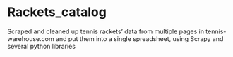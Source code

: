 # Rackets_catalog

Scraped and cleaned up tennis rackets’ data from multiple pages in tennis-warehouse.com and put them into
a single spreadsheet, using Scrapy and several python libraries
